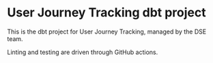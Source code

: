 # User Journey Tracking dbt project

This is the dbt project for User Journey Tracking,
managed by the DSE team.

Linting and testing are driven through GitHub actions.

